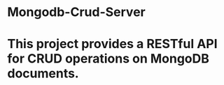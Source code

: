 # Mongodb-Crud-Server
# This project provides a RESTful API for CRUD operations on MongoDB documents.
